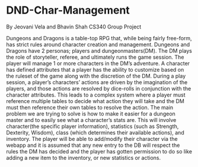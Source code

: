 # DND-Char-Management
By Jeovani Vela and Bhavin Shah
CS340 Group Project

Dungeons and Dragons is a table-top RPG that, while being fairly free-form, has strict rules around character creation and management. Dungeons and Dragons have 2 personas; players and dungeonmasters(DM). The DM plays the role of storyteller, referee, and ultimately runs the game session. The player will manage 1 or more characters in the DM’s adventure. A character has defined attributes that a player has the ability to customize based on the ruleset of the game along with the discretion of the DM. During a play session, a player’s characters’ actions are driven by the imagination of the players, and those actions are resolved by dice-rolls in conjunction with the character attributes. This leads to a complex system where a player must reference multiple tables to decide what action they will take and the DM must then reference their own tables to resolve the action. The main problem we are trying to solve is how to make it easier for a dungeon master and to easily see what a character’s stats are. This will involve character(the specific player information), statistics (such as Strength, Dexterity, Wisdom), class (which determines their available actions), and inventory. The player will be able to add/modify their character via the webapp and it is assumed that any new entry to the DB will respect the rules the DM has decided and the player has gotten permission to do so like adding a new item to the inventory, or new statistics or actions.


